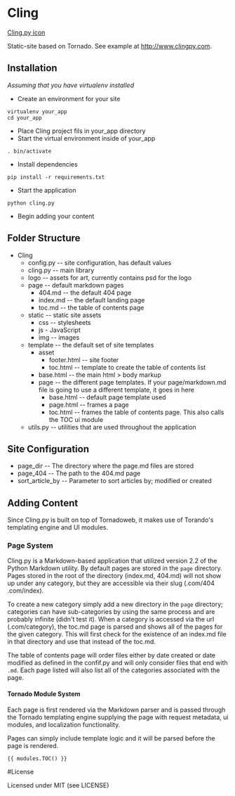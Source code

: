 # Cling

[Cling.py icon](https://github.com/emehrkay/Cling/raw/master/static/img/default/logo_small.png)

Static-site based on Tornado. See example at <http://www.clingpy.com>.

## Installation

*Assuming that you have virtualenv installed*

* Create an environment for your site

```
virtualenv your_app
cd your_app
```

* Place Cling project fils in your_app directory
* Start the virtual environment inside of your_app

```
. bin/activate
```

* Install dependencies 

```
pip install -r requirements.txt
```

* Start the application

```
python cling.py
```

* Begin adding your content

## Folder Structure

* Cling
    * config.py -- site configuration, has default values
    * cling.py -- main library
    * logo -- assets for art, currently contains psd for the logo
    * page -- default markdown pages
        * 404.md -- the default 404 page
        * index.md -- the default landing page
        * toc.md -- the table of contents page
    * static -- static site assets
        * css -- stylesheets 
        * js - JavaScript
        * img -- images
    * template -- the default set of site templates
        * asset 
            * footer.html -- site footer
            * toc.html -- template to create the table of contents list
        * base.html -- the main html > body markup
        * page -- the different page templates. If your page/markdown.md file is going to use a different template, it goes in here
            * base.html -- default page template used
            * page.html -- frames a page
            * toc.html -- frames the table of contents page. This also calls the TOC ui module
    * utils.py -- utilities that are used throughout the application

## Site Configuration

* page_dir -- The directory where the page.md files are stored
* page_404 -- The path to the 404.md page
* sort\_article_by -- Parameter to sort articles by; modified or created

## Adding Content

Since Cling.py is built on top of Tornadoweb, it makes use of Torando's templating engine and UI modules.

### Page System

Cling.py is a Markdown-based application that utilized version 2.2 of the Python Markdown utility. By default pages are stored in the ```page``` directory. Pages stored in the root of the directory (index.md, 404.md) will not show up under any category, but they are accessible via their slug (.com/404 .com/index).

To create a new category simply add a new directory in the ```page``` directory; categories can have sub-categories by using the same process and are probably infinite (didn't test it). When a category is accessed via the url (.com/category), the toc.md page is parsed and shows all of the pages for the given category. This will first check for the existence of an index.md file in that directory and use that instead of the toc.md.

The table of contents page will order files either by date created or date modified as defined in the confif.py and will only consider files that end with ```.md```. Each page listed will also list all of the categories associated with the page.

#### Tornado Module System

Each page is first rendered via the Markdown parser and is passed through the Tornado templating engine supplying the page with request metadata, ui modules, and localization functionality. 

Pages can simply include template logic and it will be parsed before the page is rendered.

```
{{ modules.TOC() }}
```

#License

Licensed under MIT (see LICENSE)